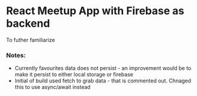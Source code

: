 # React Meetup App with Firebase as backend

To futher familiarize

### Notes:

- Currently favourites data does not persist - an improvement would be to make it persist to either local storage or firebase
- Initial of build used fetch to grab data - that is commented out. Chnaged this to use async/await instead
